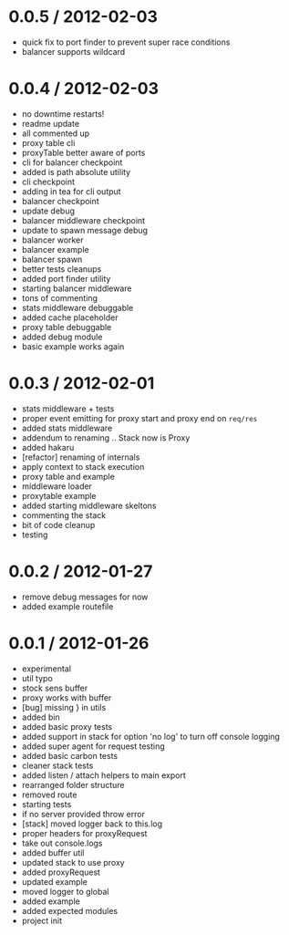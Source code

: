 
0.0.5 / 2012-02-03 
==================

  * quick fix to port finder to prevent super race conditions
  * balancer supports wildcard

0.0.4 / 2012-02-03 
==================

  * no downtime restarts!
  * readme update
  * all commented up
  * proxy table cli
  * proxyTable better aware of ports
  * cli for balancer checkpoint
  * added is path absolute utility
  * cli checkpoint
  * adding in tea for cli output
  * balancer checkpoint
  * update debug
  * balancer middleware checkpoint
  * update to spawn message debug
  * balancer worker
  * balancer example
  * balancer spawn
  * better tests cleanups
  * added port finder utility
  * starting balancer middleware
  * tons of commenting
  * stats middleware debuggable
  * added cache placeholder
  * proxy table debuggable
  * added debug module
  * basic example works again

0.0.3 / 2012-02-01 
==================

  * stats middleware + tests
  * proper event emitting for proxy start and proxy end on `req/res`
  * added stats middleware
  * addendum to renaming .. Stack now is Proxy
  * added hakaru
  * [refactor] renaming of internals
  * apply context to stack execution
  * proxy table and example
  * middleware loader
  * proxytable example
  * added starting middleware skeltons
  * commenting the stack
  * bit of code cleanup
  * testing

0.0.2 / 2012-01-27 
==================

  * remove debug messages for now
  * added example routefile

0.0.1 / 2012-01-26 
==================

  * experimental
  * util typo
  * stock sens buffer
  * proxy works with buffer
  * [bug] missing } in utils
  * added bin
  * added basic proxy tests
  * added support in stack for option 'no log' to turn off console logging
  * added super agent for request testing
  * added basic carbon tests
  * cleaner stack tests
  * added listen / attach helpers to main export
  * rearranged folder structure
  * removed route
  * starting tests
  * if no server provided throw error
  * [stack] moved logger back to this.log
  * proper headers for proxyRequest
  * take out console.logs
  * added buffer util
  * updated stack to use proxy
  * added proxyRequest
  * updated example
  * moved logger to global
  * added example
  * added expected modules
  * project init
